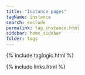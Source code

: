 ```yaml
---
title: "Instance pages"
tagName: instance
search: exclude
permalink: tag_instance.html
sidebar: home_sidebar
folder: tags
---
```

{% include taglogic.html %}

{% include links.html %}

